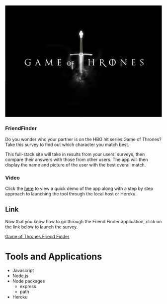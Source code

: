 <p align="center">
  <img src="https://github.com/jldueyusa/FriendFinder/blob/master/app/images/GameOfThrones.png">
  </p>


### FriendFinder
Do you wonder who your partner is on the HBO hit series Game of Thrones? Take this survey to find out which character you match best. 

This full-stack site will take in results from your users' surveys, then compare their answers with those from other users. The app will then display the name and picture of the user with the best overall match.

### Video
Click the [here](https://drive.google.com/file/d/1mXCSFNdMcsn-S_p6E5Skeranwl44CxL9/view) to view a quick demo of the app along with a step by step approach to launching the tool through the local host or Heroku.

## Link
Now that you know how to go through the Friend Finder application, click on the link below to launch the survey.

[Game of Thrones Friend Finder](https://friendfinderjlduey.herokuapp.com/)













# Tools and Applications
- Javascript
- Node.js
- Node packages
  - express
  - path
- Heroku
